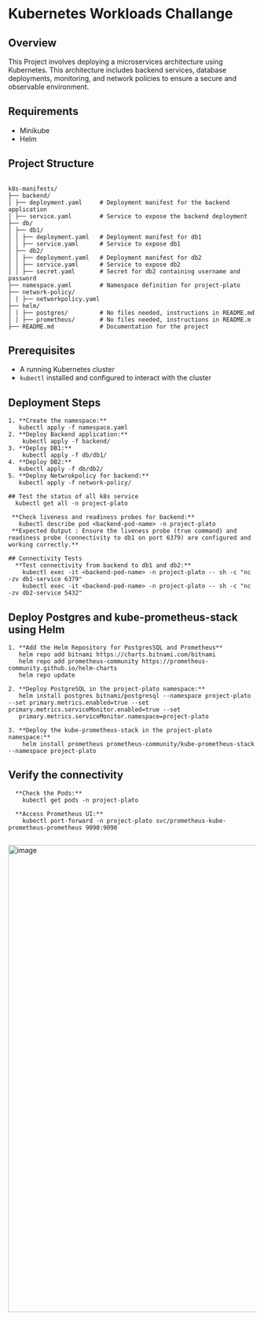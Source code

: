 # Kubernetes Workloads Challange

## Overview
This Project involves deploying a microservices architecture using Kubernetes. This architecture includes backend services, database deployments, monitoring, and network policies to ensure a secure and observable environment.

## Requirements
- Minikube
- Helm
 
## Project Structure
```

k8s-manifests/
├── backend/
│ ├── deployment.yaml     # Deployment manifest for the backend application
│ ├── service.yaml        # Service to expose the backend deployment
├── db/
│ ├── db1/
│ │ ├── deployment.yaml   # Deployment manifest for db1
│ │ ├── service.yaml      # Service to expose db1
│ ├── db2/
│ │ ├── deployment.yaml   # Deployment manifest for db2
│ │ ├── service.yaml      # Service to expose db2
│ │ ├── secret.yaml       # Secret for db2 containing username and password
├── namespace.yaml        # Namespace definition for project-plato
├── network-policy/
│ | ├── networkpolicy.yaml
├── helm/
│ | ├── postgres/         # No files needed, instructions in README.md
│ | ├── prometheus/       # No files needed, instructions in README.m
├── README.md             # Documentation for the project

```

## Prerequisites

- A running Kubernetes cluster
- `kubectl` installed and configured to interact with the cluster

## Deployment Steps
```
1. **Create the namespace:**
   kubectl apply -f namespace.yaml
2. **Deploy Backend application:**
    kubectl apply -f backend/
3. **Deploy DB1:**
    kubectl apply -f db/db1/ 
4. **Deploy DB2:**
   kubectl apply -f db/db2/
5. **Deploy Netwrokpolicy for backend:**
   kubectl apply -f network-policy/
   
## Test the status of all k8s service
  kubectl get all -n project-plato

 **Check liveness and readiness probes for backend:**
   kubectl describe pod <backend-pod-name> -n project-plato
 **Expected Output : Ensure the liveness probe (true command) and readiness probe (connectivity to db1 on port 6379) are configured and working correctly.**

## Connectivity Tests
  **Test connectivity from backend to db1 and db2:**
    kubectl exec -it <backend-pod-name> -n project-plato -- sh -c "nc -zv db1-service 6379"
    kubectl exec -it <backend-pod-name> -n project-plato -- sh -c "nc -zv db2-service 5432"
```

## Deploy Postgres and kube-prometheus-stack using Helm
```
1. **Add the Helm Repository for PostgresSQL and Prometheus**
   helm repo add bitnami https://charts.bitnami.com/bitnami
   helm repo add prometheus-community https://prometheus-community.github.io/helm-charts
   helm repo update

2. **Deploy PostgreSQL in the project-plato namespace:**
   helm install postgres bitnami/postgresql --namespace project-plato --set primary.metrics.enabled=true --set primary.metrics.serviceMonitor.enabled=true --set 
   primary.metrics.serviceMonitor.namespace=project-plato

3. **Deploy the kube-prometheus-stack in the project-plato namespace:**
    helm install prometheus prometheus-community/kube-prometheus-stack --namespace project-plato
```
## Verify the connectivity
```
  **Check the Pods:**
    kubectl get pods -n project-plato

  **Access Prometheus UI:**
    kubectl port-forward -n project-plato svc/prometheus-kube-prometheus-prometheus 9090:9090
   
```
<img width="949" alt="image" src="https://github.com/user-attachments/assets/687c36be-0237-4c84-a39d-9f64b0441142">
